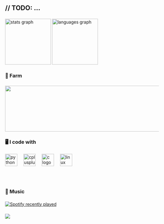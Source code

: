 <h2 align="left">// TODO: ...</h2>

###

<div align="left">
  <img src="https://github-readme-stats.vercel.app/api?username=Gyupil&hide_title=true&hide_rank=false&show_icons=true&include_all_commits=true&count_private=true&disable_animations=true&theme=onedark&locale=en&hide_border=false&order=1&custom_title=Status" height="150" alt="stats graph"  />
  <img src="https://github-readme-stats.vercel.app/api/top-langs?username=Gyupil&locale=en&hide_title=false&layout=compact&card_width=320&langs_count=5&theme=onedark&hide_border=false&order=2" height="150" alt="languages graph"  />
</div>

###

<h3 align="left">🏡 Farm</h4>

###

<a href="https://www.gitanimals.org/en_US?utm_medium=image&utm_source=Gyupil&utm_content=line">
  <img
    src="https://render.gitanimals.org/lines/Gyupil?pet-id=772099275522125060"
    width="600"
    height="150"
  />
</a>

###

<h3 align="left">🖥️ I code with</h3>

###

<div align="left">
  <img src="https://cdn.jsdelivr.net/gh/devicons/devicon/icons/python/python-original.svg" height="40" alt="python logo"  />
  <img width="12" />
  <img src="https://cdn.jsdelivr.net/gh/devicons/devicon/icons/cplusplus/cplusplus-plain.svg" height="40" alt="cplusplus logo"  />
  <img width="12" />
  <img src="https://cdn.jsdelivr.net/gh/devicons/devicon/icons/c/c-line.svg" height="40" alt="c logo"  />
  <img width="12" />
  <img src="https://cdn.jsdelivr.net/gh/devicons/devicon/icons/linux/linux-original.svg" height="40" alt="linux logo"  />
</div>

###

<h3 align="left">ㅤ</h3>

###

<h3 align="left">🎵 Music</h4>

###

<div align="left">
  <a href="https://open.spotify.com/user/31cnxhkehxwlkuo7zcccsxqr3dka">
    <img src="https://spotify-recently-played-readme.vercel.app/api?user=31cnxhkehxwlkuo7zcccsxqr3dka&count=3&unique=true" alt="Spotify recently played"  />
  </a>
</div>

###

<div>
  <img style="100%" src="https://capsule-render.vercel.app/api?type=transparent&height=100&section=footer&reversal=false&fontSize=70&fontColor=FFFFFF&fontAlign=50&fontAlignY=50&stroke=-&descSize=20&descAlign=50&descAlignY=50&theme=cobalt"  />
</div>

###
